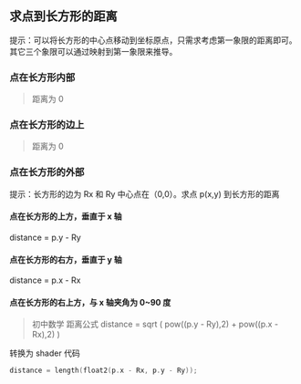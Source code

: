 ## 求点到长方形的距离

提示：可以将长方形的中心点移动到坐标原点，只需求考虑第一象限的距离即可。其它三个象限可以通过映射到第一象限来推导。

### 点在长方形内部

> 距离为 0

### 点在长方形的边上

> 距离为 0 

### 点在长方形的外部

提示：长方形的边为 Rx 和  Ry  中心点在（0,0）。求点 p(x,y) 到长方形的距离

#### 点在长方形的上方，垂直于 x 轴

distance = p.y - Ry

#### 点在长方形的右方，垂直于 y 轴

distance = p.x - Rx

#### 点在长方形的右上方，与 x 轴夹角为 0~90 度

> 初中数学 距离公式
distance = sqrt ( pow((p.y - Ry),2) + pow((p.x - Rx),2) )

转换为 shader 代码

```C
distance = length(float2(p.x - Rx, p.y - Ry));
```